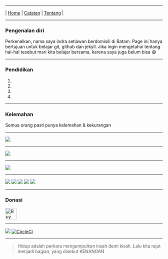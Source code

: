 * * *
| [Home](https://gand0r.github.io/home) | [Catatan](https://gand0r.github.io/catatanku) | [Tentang](https://gand0r.github.io/about) |
* * *

### Pengenalan diri
Perkenalkan, nama saya indra setiawan berdomisili di Batam. Page ini hanya bertujuan untuk belajar git, github dan jekyll. Jika ingin mengetahui tentang hal-hal tesebut mari kita belajar bersama, karena saya juga belum bisa 😅

* * *
### Pendidikan
1.
2.
3.
4.

* * *
### Kelemahan
Semua orang pasti punya kelemahan & kekurangan

* * *
![](https://github-profile-trophy.vercel.app/?username=Gand0r)
* * *
![](https://github-profile-summary-cards.vercel.app/api/cards/profile-details?username=Gand0r&theme=vue)
* * *
![](https://github-readme-stats.vercel.app/api/top-langs/?username=Gand0r)
* * *
<!-- Actual text -->
![](https://img.shields.io/badge/circleci-343434?style=for-the-badge&logo=circleci&logoColor=white)
![](https://img.shields.io/badge/Heroku-430098?style=for-the-badge&logo=heroku&logoColor=white)
![](https://img.shields.io/badge/Docker-2CA5E0?style=for-the-badge&logo=docker&logoColor=white)
![](https://img.shields.io/badge/GNU%20Bash-4EAA25?style=for-the-badge&logo=GNU%20Bash&logoColor=white)
![](https://img.shields.io/badge/GIT-E44C30?style=for-the-badge&logo=git&logoColor=white)


* * *
### Donasi
<a href='https://ko-fi.com/M4M3AGKQC' target='_blank'><img height='36' style='border:0px;height:36px;' src='https://cdn.ko-fi.com/cdn/kofi1.png?v=3' border='0' alt='Buy Me a Coffee at ko-fi.com' /></a>


* * *
![](https://visitor-badge.glitch.me/badge?page_id=Gand0r.Gand0r) [![CircleCI](https://circleci.com/gh/Gand0r/Gand0r.github.io/tree/main.svg?style=svg)](https://circleci.com/gh/Gand0r/Gand0r.github.io/tree/main)

<script src='https://storage.ko-fi.com/cdn/scripts/overlay-widget.js'></script>
<script>
  kofiWidgetOverlay.draw('gand0r', {
    'type': 'floating-chat',
    'floating-chat.donateButton.text': 'Support Me',
    'floating-chat.donateButton.background-color': '#00b9fe',
    'floating-chat.donateButton.text-color': '#fff'
  });
</script>

* * *

> Hidup adalah perkara mengumpulkan kisah demi kisah. Lalu kita rajut menjadi bagian, yang disebut KENANGAN
